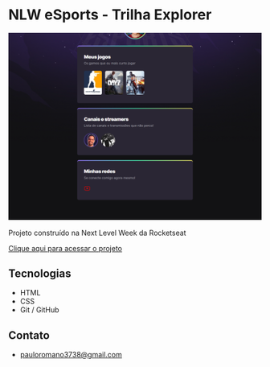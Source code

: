 # NLW eSports - Trilha Explorer

![preview](./.github/preview.png)

Projeto construído na Next Level Week da Rocketseat

[Clique aqui para acessar o projeto](https://pauloromano3738.github.io/nlw-esports/)

## Tecnologias
- HTML
- CSS
- Git / GitHub

## Contato
- pauloromano3738@gmail.com